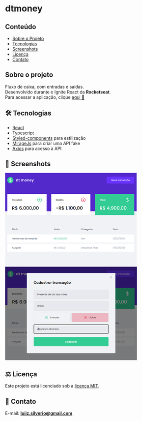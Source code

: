 # dtmoney
## Conteúdo
* [Sobre o Projeto](#sobre-o-projeto)
* [Tecnologias](#hammer_and_wrench-tecnologias)
* [Screenshots](#camera_flash-screenshots)
* [Licença](#balance_scale-licença)
* [Contato](#email-contato)

## Sobre o projeto
Fluxo de caixa, com entradas e saídas.<br />
Desenvolvido durante o Ignite React da __Rocketseat__.<br />
Para acessar a aplicação, clique [aqui :link:](https://dtmoney-react.vercel.app)

## :hammer_and_wrench: Tecnologias
* <ins>React</ins>
* <ins>Typescript</ins>
* <ins>Styled-components</ins> para estilização
* <ins>MirageJs</ins> para criar uma API fake
* <ins>Axios</ins> para acesso à API

## :camera_flash: Screenshots
![](https://github.com/luiizsilverio/dtmoney/blob/master/public/dtmoney1.png)
![](https://github.com/luiizsilverio/dtmoney/blob/master/public/dtmoney2.png)

## :balance_scale: Licença
Este projeto está licenciado sob a [licença MIT](LICENSE).

## :email: Contato

E-mail: [**luiiz.silverio@gmail.com**](mailto:luiiz.silverio@gmail.com)
